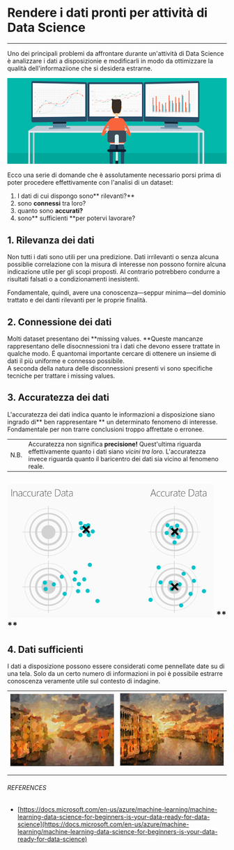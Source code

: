 # Rendere i dati pronti per attività di Data Science

---

Uno dei principali problemi da affrontare durante un'attività di Data Science è analizzare i dati a disposizionie e modificarli in modo da ottimizzare la qualità dell'informaziione che si desidera estrarne.

![](/assets/google-analytics-custom-dashboard.jpg)

Ecco una serie di domande che è assolutamente necessario porsi prima di poter procedere effettivamente con l'analisi di un dataset:

1. I dati di cui dispongo sono** rilevanti?**
2. sono **connessi** tra loro?
3. quanto sono **accurati?**
4. sono** sufficienti **per potervi lavorare?

## 1. Rilevanza dei dati

Non tutti i dati sono utili per una predizione. Dati irrilevanti o senza alcuna possiblie correlazione con la misura di interesse non possono fornire alcuna indicazione utile per gli scopi proposti. Al contrario potrebbero condurre a risultati falsati o a condizionamenti inesistenti.

Fondamentale, quindi, avere una conoscenza—seppur minima—del dominio trattato e dei danti rilevanti per le proprie finalità.

## 2. Connessione dei dati

Molti dataset presentano dei **missing values. **Queste mancanze rappresentano delle disocnnessioni tra i dati che devono essere trattate in qualche modo. É quantomai importante cercare di ottenere un insieme di dati il più uniforme e connesso possibile.  
A seconda della natura delle disconnessioni presenti vi sono specifiche tecniche per trattare i missing values.

## 3. Accuratezza dei dati

L'accuratezza dei dati indica quanto le informazioni a disposizione siano ingrado di** ben rappresentare ** un determinato fenomeno di interesse. Fondamentale per non trarre conclusioni troppo affrettate o erronee.

|  |  |
| --- | --- |
| N.B. | Accuratezza non significa **precisione!**  Quest'ultima riguarda effettivamente quanto i dati siano _vicini tra loro._ L'accuratezza invece riguarda quanto il baricentro dei dati sia vicino al fenomeno reale. |

## ![](/assets/Capture.PNG) ** **

## 4. Dati sufficienti

I dati a disposizione possono essere considerati come pennellate date su di una tela. Solo da un certo numero di informazioni in poi è possibile estrarre conoscenza veramente utile sul contesto di indagine.

| ![](/assets/pennellate1.PNG) | ![](/assets/pennellate2.PNG) |
| :--- | :--- |


---

###### REFERENCES

* [https://docs.microsoft.com/en-us/azure/machine-learning/machine-learning-data-science-for-beginners-is-your-data-ready-for-data-science](https://docs.microsoft.com/en-us/azure/machine-learning/machine-learning-data-science-for-beginners-is-your-data-ready-for-data-science)



